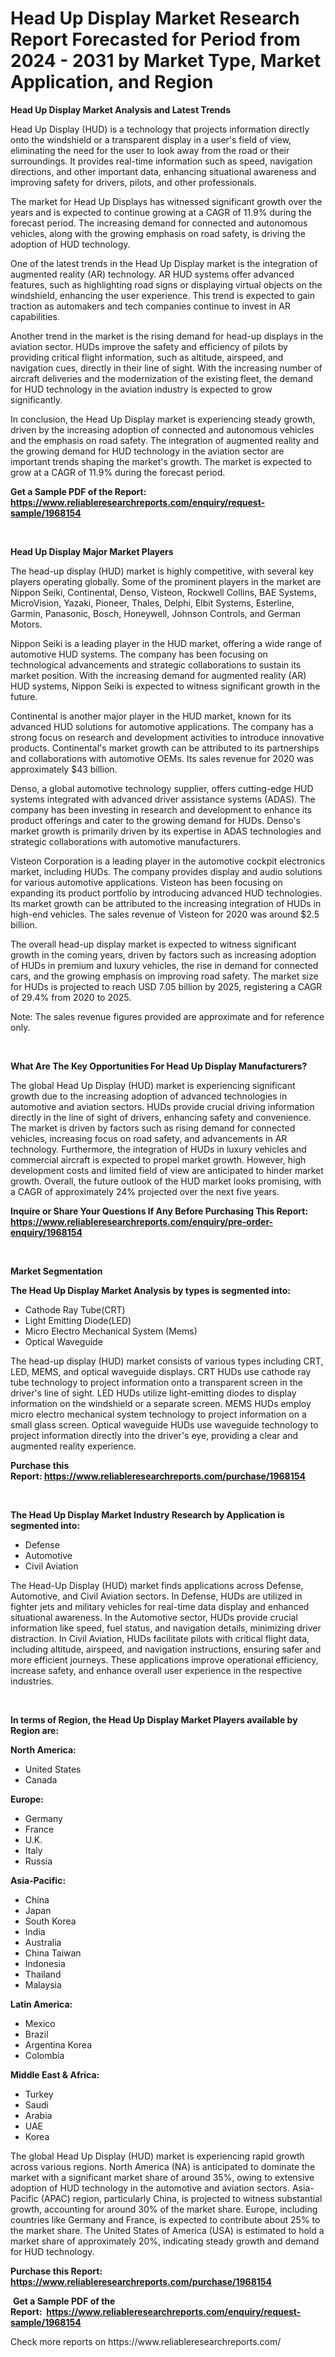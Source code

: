 <p><h1>Head Up Display Market Research Report Forecasted for Period from 2024 -  2031 by Market Type, Market Application, and Region</h1></p><p><strong>Head Up Display Market Analysis and Latest Trends</strong></p>
<p><p>Head Up Display (HUD) is a technology that projects information directly onto the windshield or a transparent display in a user's field of view, eliminating the need for the user to look away from the road or their surroundings. It provides real-time information such as speed, navigation directions, and other important data, enhancing situational awareness and improving safety for drivers, pilots, and other professionals.</p><p>The market for Head Up Displays has witnessed significant growth over the years and is expected to continue growing at a CAGR of 11.9% during the forecast period. The increasing demand for connected and autonomous vehicles, along with the growing emphasis on road safety, is driving the adoption of HUD technology.</p><p>One of the latest trends in the Head Up Display market is the integration of augmented reality (AR) technology. AR HUD systems offer advanced features, such as highlighting road signs or displaying virtual objects on the windshield, enhancing the user experience. This trend is expected to gain traction as automakers and tech companies continue to invest in AR capabilities.</p><p>Another trend in the market is the rising demand for head-up displays in the aviation sector. HUDs improve the safety and efficiency of pilots by providing critical flight information, such as altitude, airspeed, and navigation cues, directly in their line of sight. With the increasing number of aircraft deliveries and the modernization of the existing fleet, the demand for HUD technology in the aviation industry is expected to grow significantly.</p><p>In conclusion, the Head Up Display market is experiencing steady growth, driven by the increasing adoption of connected and autonomous vehicles and the emphasis on road safety. The integration of augmented reality and the growing demand for HUD technology in the aviation sector are important trends shaping the market's growth. The market is expected to grow at a CAGR of 11.9% during the forecast period.</p></p>
<p><strong>Get a Sample PDF of the Report:&nbsp; <a href="https://www.reliableresearchreports.com/enquiry/request-sample/1968154">https://www.reliableresearchreports.com/enquiry/request-sample/1968154</a></strong></p>
<p>&nbsp;</p>
<p><strong>Head Up Display Major Market Players</strong></p>
<p><p>The head-up display (HUD) market is highly competitive, with several key players operating globally. Some of the prominent players in the market are Nippon Seiki, Continental, Denso, Visteon, Rockwell Collins, BAE Systems, MicroVision, Yazaki, Pioneer, Thales, Delphi, Elbit Systems, Esterline, Garmin, Panasonic, Bosch, Honeywell, Johnson Controls, and German Motors.</p><p>Nippon Seiki is a leading player in the HUD market, offering a wide range of automotive HUD systems. The company has been focusing on technological advancements and strategic collaborations to sustain its market position. With the increasing demand for augmented reality (AR) HUD systems, Nippon Seiki is expected to witness significant growth in the future.</p><p>Continental is another major player in the HUD market, known for its advanced HUD solutions for automotive applications. The company has a strong focus on research and development activities to introduce innovative products. Continental's market growth can be attributed to its partnerships and collaborations with automotive OEMs. Its sales revenue for 2020 was approximately $43 billion.</p><p>Denso, a global automotive technology supplier, offers cutting-edge HUD systems integrated with advanced driver assistance systems (ADAS). The company has been investing in research and development to enhance its product offerings and cater to the growing demand for HUDs. Denso's market growth is primarily driven by its expertise in ADAS technologies and strategic collaborations with automotive manufacturers.</p><p>Visteon Corporation is a leading player in the automotive cockpit electronics market, including HUDs. The company provides display and audio solutions for various automotive applications. Visteon has been focusing on expanding its product portfolio by introducing advanced HUD technologies. Its market growth can be attributed to the increasing integration of HUDs in high-end vehicles. The sales revenue of Visteon for 2020 was around $2.5 billion.</p><p>The overall head-up display market is expected to witness significant growth in the coming years, driven by factors such as increasing adoption of HUDs in premium and luxury vehicles, the rise in demand for connected cars, and the growing emphasis on improving road safety. The market size for HUDs is projected to reach USD 7.05 billion by 2025, registering a CAGR of 29.4% from 2020 to 2025.</p><p>Note: The sales revenue figures provided are approximate and for reference only.</p></p>
<p>&nbsp;</p>
<p><strong>What Are The Key Opportunities For Head Up Display Manufacturers?</strong></p>
<p><p>The global Head Up Display (HUD) market is experiencing significant growth due to the increasing adoption of advanced technologies in automotive and aviation sectors. HUDs provide crucial driving information directly in the line of sight of drivers, enhancing safety and convenience. The market is driven by factors such as rising demand for connected vehicles, increasing focus on road safety, and advancements in AR technology. Furthermore, the integration of HUDs in luxury vehicles and commercial aircraft is expected to propel market growth. However, high development costs and limited field of view are anticipated to hinder market growth. Overall, the future outlook of the HUD market looks promising, with a CAGR of approximately 24% projected over the next five years.</p></p>
<p><strong>Inquire or Share Your Questions If Any Before Purchasing This Report: <a href="https://www.reliableresearchreports.com/enquiry/pre-order-enquiry/1968154">https://www.reliableresearchreports.com/enquiry/pre-order-enquiry/1968154</a></strong></p>
<p>&nbsp;</p>
<p><strong>Market Segmentation</strong></p>
<p><strong>The Head Up Display Market Analysis by types is segmented into:</strong></p>
<p><ul><li>Cathode Ray Tube(CRT)</li><li>Light Emitting Diode(LED)</li><li>Micro Electro Mechanical System (Mems)</li><li>Optical Waveguide</li></ul></p>
<p><p>The head-up display (HUD) market consists of various types including CRT, LED, MEMS, and optical waveguide displays. CRT HUDs use cathode ray tube technology to project information onto a transparent screen in the driver's line of sight. LED HUDs utilize light-emitting diodes to display information on the windshield or a separate screen. MEMS HUDs employ micro electro mechanical system technology to project information on a small glass screen. Optical waveguide HUDs use waveguide technology to project information directly into the driver's eye, providing a clear and augmented reality experience.</p></p>
<p><strong>Purchase this Report:&nbsp;<a href="https://www.reliableresearchreports.com/purchase/1968154">https://www.reliableresearchreports.com/purchase/1968154</a></strong></p>
<p>&nbsp;</p>
<p><strong>The Head Up Display Market Industry Research by Application is segmented into:</strong></p>
<p><ul><li>Defense</li><li>Automotive</li><li>Civil Aviation</li></ul></p>
<p><p>The Head-Up Display (HUD) market finds applications across Defense, Automotive, and Civil Aviation sectors. In Defense, HUDs are utilized in fighter jets and military vehicles for real-time data display and enhanced situational awareness. In the Automotive sector, HUDs provide crucial information like speed, fuel status, and navigation details, minimizing driver distraction. In Civil Aviation, HUDs facilitate pilots with critical flight data, including altitude, airspeed, and navigation instructions, ensuring safer and more efficient journeys. These applications improve operational efficiency, increase safety, and enhance overall user experience in the respective industries.</p></p>
<p>&nbsp;</p>
<p><strong>In terms of Region, the Head Up Display Market Players available by Region are:</strong></p>
<p>
    <p> <strong> North America: </strong>
        <ul>
            <li>United States</li>
            <li>Canada</li>
        </ul>
        </p> 
    <p> <strong> Europe: </strong>
        <ul>
            <li>Germany</li>
            <li>France</li>
            <li>U.K.</li>
            <li>Italy</li>
            <li>Russia</li>
        </ul>
        </p> 
    <p> <strong> Asia-Pacific: </strong>
        <ul>
            <li>China</li>
            <li>Japan</li>
            <li>South Korea</li>
            <li>India</li>
            <li>Australia</li>
            <li>China Taiwan</li>
            <li>Indonesia</li>
            <li>Thailand</li>
            <li>Malaysia</li>
        </ul>
        </p> 
    <p> <strong> Latin America: </strong>
        <ul>
            <li>Mexico</li>
            <li>Brazil</li>
            <li>Argentina Korea</li>
            <li>Colombia</li>
        </ul>
        </p> 
    <p> <strong> Middle East & Africa: </strong>
        <ul>
            <li>Turkey</li>
            <li>Saudi</li>
            <li>Arabia</li>
            <li>UAE</li>
            <li>Korea</li>
        </ul>
    </p>
    </p>
<p><p>The global Head Up Display (HUD) market is experiencing rapid growth across various regions. North America (NA) is anticipated to dominate the market with a significant market share of around 35%, owing to extensive adoption of HUD technology in the automotive and aviation sectors. Asia-Pacific (APAC) region, particularly China, is projected to witness substantial growth, accounting for around 30% of the market share. Europe, including countries like Germany and France, is expected to contribute about 25% to the market share. The United States of America (USA) is estimated to hold a market share of approximately 20%, indicating steady growth and demand for HUD technology.</p></p>
<p><strong>Purchase this Report: <a href="https://www.reliableresearchreports.com/purchase/1968154">https://www.reliableresearchreports.com/purchase/1968154</a></strong></p>
<p>&nbsp;<strong>Get a Sample PDF of the Report:&nbsp;&nbsp;<a href="https://www.reliableresearchreports.com/enquiry/request-sample/1968154">https://www.reliableresearchreports.com/enquiry/request-sample/1968154</a></strong></p>
<p><strong></strong></p>
<p>Check more reports on https://www.reliableresearchreports.com/</p>